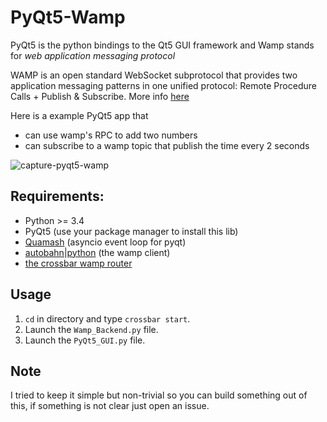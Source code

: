 # PyQt5-Wamp

PyQt5 is the python bindings to the Qt5 GUI framework and Wamp stands for *web application messaging protocol*

WAMP is an open standard WebSocket subprotocol that provides two application messaging patterns in one unified protocol:
Remote Procedure Calls + Publish & Subscribe. More info [here](http://wamp-proto.org/)

Here is a example PyQt5 app that
* can use wamp's RPC to add two numbers
* can subscribe to a wamp topic that publish the time every 2 seconds

![capture-pyqt5-wamp](https://cloud.githubusercontent.com/assets/7746352/12374901/ea684d9c-bcab-11e5-87fd-9f2a5d5ce7f2.png)

## Requirements:
* Python >= 3.4
* PyQt5 (use your package manager to install this lib)
* [Quamash](https://github.com/harvimt/quamash) (asyncio event loop for pyqt)
* [autobahn|python](http://autobahn.ws/python/) (the wamp client)
* [the crossbar wamp router](http://crossbar.io/)

## Usage
1. ```cd``` in directory and type ```crossbar start```.
2. Launch the ```Wamp_Backend.py``` file.
3. Launch the ```PyQt5_GUI.py``` file.

## Note
I tried to keep it simple but non-trivial so you can build something out of this, if something is not clear just open an issue.
